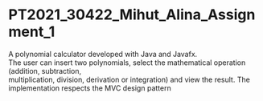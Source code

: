 # PT2021_30422_Mihut_Alina_Assignment_1
A polynomial calculator developed with Java and Javafx. <br />
The user can insert two polynomials, select the mathematical operation (addition, subtraction, <br />
multiplication, division, derivation or integration) and view the result.
The implementation respects the MVC design pattern
